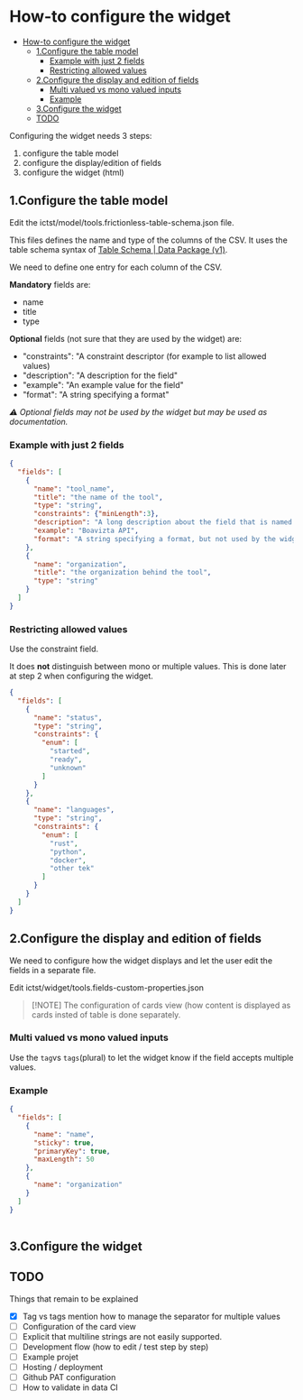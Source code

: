 # How-to configure the widget

- [How-to configure the widget](#how-to-configure-the-widget)
  - [1.Configure the table model](#1configure-the-table-model)
    - [Example with just 2 fields](#example-with-just-2-fields)
    - [Restricting allowed values](#restricting-allowed-values)
  - [2.Configure the display and edition of fields](#2configure-the-display-and-edition-of-fields)
    - [Multi valued vs mono valued inputs](#multi-valued-vs-mono-valued-inputs)
    - [Example](#example)
  - [3.Configure the widget](#3configure-the-widget)
  - [TODO](#todo)

Configuring the widget needs 3 steps:

1. configure the table model
2. configure the display/edition of fields
3. configure the widget (html)

## 1.Configure the table model

Edit the ictst/model/tools.frictionless-table-schema.json file.

This files defines the name and type of the columns of the CSV. It uses the table schema syntax of [Table Schema | Data Package (v1)](https://specs.frictionlessdata.io/table-schema/).

We need to define one entry for each column of the CSV. 

**Mandatory** fields are:

- name
- title
- type

**Optional** fields (not sure that they are used by the widget) are:

- "constraints": "A constraint descriptor (for example to list allowed values)
- "description": "A description for the field"
- "example": "An example value for the field"
- "format": "A string specifying a format"

_⚠ Optional fields may not be used by the widget but may be used as documentation._

### Example with just 2 fields

```json
{
  "fields": [
    {
      "name": "tool_name",
      "title": "the name of the tool",
      "type": "string",
      "constraints": {"minLength":3},
      "description": "A long description about the field that is named tool_name",
      "example": "Boavizta API",
      "format": "A string specifying a format, but not used by the widget"
    },
    {
      "name": "organization",
      "title": "the organization behind the tool",
      "type": "string"
    }
  ]
}
```

### Restricting allowed values

Use the constraint field. 

It does **not** distinguish between mono or multiple values. This is done later at step 2 when configuring the widget.

```json
{
  "fields": [
    {
      "name": "status",
      "type": "string",
      "constraints": {
        "enum": [
          "started",
          "ready",
          "unknown"
        ]
      }
    },
    {
      "name": "languages",
      "type": "string",
      "constraints": {
        "enum": [
          "rust",
          "python",
          "docker",
          "other tek"
        ]
      }
    }
  ]
}
```




## 2.Configure the display and edition of fields

We need to configure how the widget displays and let the user edit the fields in a separate file.

Edit ictst/widget/tools.fields-custom-properties.json

>[!NOTE] The configuration of cards view (how content is displayed as cards insted of table is done separately.

### Multi valued vs mono valued inputs

Use the `tag`vs `tags`(plural) to let the widget know if the field accepts multiple values.

### Example

```json
{
  "fields": [
    {
      "name": "name",
      "sticky": true,
      "primaryKey": true,
      "maxLength": 50
    },
    {
      "name": "organization"
    }
  ]
}
    
```

## 3.Configure the widget

## TODO

Things that remain to be explained

- [x] Tag vs tags mention how to manage the separator for multiple values
- [ ] Configuration of the card view
- [ ] Explicit that multiline strings are not easily supported.
- [ ] Development flow (how to edit / test step by step)
- [ ] Example projet
- [ ] Hosting / deployment
- [ ] Github PAT configuration
- [ ] How to validate in data CI
